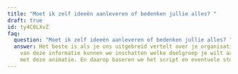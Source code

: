 ```yaml
---
title: "Moet ik zelf ideeën aanleveren of bedenken jullie alles? "
draft: true
id: ty4C0LXvZ
faq:
  question: "Moet ik zelf ideeën aanleveren of bedenken jullie alles? "
  answer: Het beste is als je ons uitgebreid vertelt over je organisatie, op basis
    van deze informatie kunnen we inschatten welke doelgroep je wilt aanspreken
    met deze animatie. En daarop baseren we het script en eventuele storyboard.
---
```

